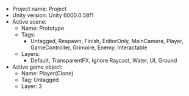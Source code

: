 <!-- UNITY CODE ASSIST INSTRUCTIONS START -->
- Project name: Project
- Unity version: Unity 6000.0.58f1
- Active scene:
  - Name: Prototype
  - Tags:
    - Untagged, Respawn, Finish, EditorOnly, MainCamera, Player, GameController, Grimoire, Enemy, Interactable
  - Layers:
    - Default, TransparentFX, Ignore Raycast, Water, UI, Ground
- Active game object:
  - Name: Player(Clone)
  - Tag: Untagged
  - Layer: 3
<!-- UNITY CODE ASSIST INSTRUCTIONS END -->